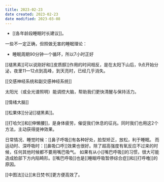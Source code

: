 ```yaml
---
title: 2023-02-23
date created: 2023-02-23
date modified: 2023-03-08
---
```

- [[各年龄段睡眠时长建议]]。

一些不一定正确，但照做无害的睡眠理论：

- 睡眠周期90分钟一个循环，所以7小时正好

[[褪黑素]]可以说刚好和[[皮质醇]]作用的时间相反，是在太阳下山后，9点开始分泌，夜里11—12点到高峰，到天亮时，已经几乎消失。

[[交感神经系统和副交感神经系统]]

太阳光（或全光谱照明）能调控大脑，帮助我们更快清醒与保持活力。

[[情绪大脑]]

[[松果体]]分泌[[褪黑素]]。

[[打哈欠]]和[[伸懒腰]]，是身体疲劳，催促我们休息的征兆。同时我们也用这2个方法，主动获得提神效果。

日常情况、睡觉时候：[[鼻子呼吸]]有各种好处，脸型矫正，放松，利于睡眠。
而运动时、深呼吸时：[[鼻吸口呼]]效果也很好。除了超高强度有氧反应不过来的时候，任何其他时候都不要用嘴巴吸气。
如果有从小[[嘴巴呼吸]]的习惯，很大可能造成脸部下方内陷畸形。[[嘴巴呼吸]]也是[[睡眠呼吸暂停综合症]]和[[打呼噜]]的原因。

[[中图法]]让[[末日焚书]]更方便高效了。
